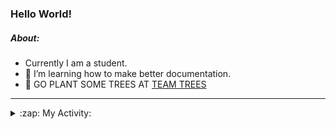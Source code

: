 ### Hello World!

##### About:
- Currently I am a student.
- 🌱 I’m learning how to make better documentation.
- 🌱 GO PLANT SOME TREES AT [TEAM TREES](https://teamtrees.org/)

---
<details>
  <summary>:zap: My Activity:</summary>
  
<!--START_SECTION:waka-->
![Code Time](http://img.shields.io/badge/Code%20Time-1%2C160%20hrs%2022%20mins-blue)

**I'm a Night 🦉** 

```text
🌞 Morning                1751 commits        ██░░░░░░░░░░░░░░░░░░░░░░░   09.86 % 
🌆 Daytime                6117 commits        █████████░░░░░░░░░░░░░░░░   34.45 % 
🌃 Evening                5056 commits        ███████░░░░░░░░░░░░░░░░░░   28.48 % 
🌙 Night                  4830 commits        ███████░░░░░░░░░░░░░░░░░░   27.21 % 
```
📅 **I'm Most Productive on Wednesday** 

```text
Monday                   2554 commits        ████░░░░░░░░░░░░░░░░░░░░░   14.39 % 
Tuesday                  2401 commits        ███░░░░░░░░░░░░░░░░░░░░░░   13.52 % 
Wednesday                4137 commits        ██████░░░░░░░░░░░░░░░░░░░   23.30 % 
Thursday                 2248 commits        ███░░░░░░░░░░░░░░░░░░░░░░   12.66 % 
Friday                   1815 commits        ███░░░░░░░░░░░░░░░░░░░░░░   10.22 % 
Saturday                 1566 commits        ██░░░░░░░░░░░░░░░░░░░░░░░   08.82 % 
Sunday                   3033 commits        ████░░░░░░░░░░░░░░░░░░░░░   17.08 % 
```


📊 **This Week I Spent My Time On** 

```text
🔥 Editors: 
IntelliJ                 2 hrs 35 mins       █████████████████████████   100.00 % 

🐱‍💻 Projects: 
intro                    2 hrs 35 mins       █████████████████████████   100.00 % 
```


 Last Updated on 16/08/2023 22:11:13 UTC
<!--END_SECTION:waka-->
</details>
